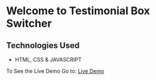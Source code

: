 # Welcome to Testimonial Box Switcher

## Technologies Used
- HTML, CSS & JAVASCRIPT

To See the Live Demo Go to: [Live Demo](https://pnsvn3035.github.io/testimonial-box-switcher/)

